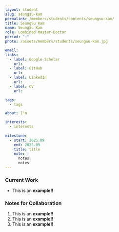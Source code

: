 ```yaml
---
layout: student
slug: seungsu-kam
permalink: /members/students/contents/seungsu-kam/
title: SeungSu Kam
name: SeungSu Kam
role: Combined Master-Doctor
period: "—"
photo: /assets/members/students/seungsu-kam.jpg

email: 
links:
  - label: Google Scholar
    url: 
  - label: GitHub
    url: 
  - label: LinkedIn
    url: 
  - label: CV
    url: 

tags:
  - tags

about: I'm 

interests:
  - interests
    
milestone:
  - start: 2025.09
    end: 2025.09
    title: title
    note: |
      notes
      notes
---
```


### Current Work
- This is an **example!!** 
  
### Notes for Collaboration
1. This is an **example!!** 
2. This is an **example!!** 
3. This is an **example!!** 
